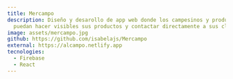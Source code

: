 ```yaml
---
title: Mercampo
description: Diseño y desarollo de app web donde los campesinos y productores
  puedan hacer visibles sus productos y contactar directamente a sus clientes.
image: assets/mercampo.jpg
github: https://github.com/isabelajs/Mercampo
external: https://alcampo.netlify.app
tecnologies:
  - Firebase
  - React
---
```

